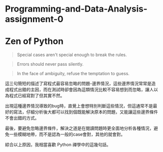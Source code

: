# Programming-and-Data-Analysis-assignment-0

# Zen of Python

> Special cases aren't special enough to break the rules.

> Errors should never pass silently.

> In the face of ambiguity, refuse the temptation to guess.

這三句簡短的描述了寫程式最容易忽略的問題-邊界情況，這些邊界情況常常是造成程式出錯的主因，而在測試時卻會因為這類情況比較不容易想到而忽略，讓人以為程式已經寫對了但其實不然。

出現這種邊界情況導致的bug時，直覺上會想特別判斷這些情況，但這通常不是最好的寫法，仔細分析後大都可以找到個既能解決原本的問題，又能讓這些邊界條件不會出錯的方式。

最後，要避免忽略邊界條件，解決之道是在閱讀問題時更全面地分析各種情況，避免一些模糊地帶，而不是認為一般的case會對，其他的就會對。

綜合以上原因，我相當喜歡 Python 禪學中的這幾句話。
